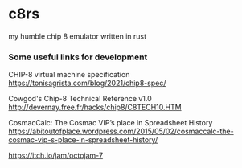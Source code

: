 # c8rs
my humble chip 8 emulator written in rust



### Some useful links for development
CHIP-8 virtual machine specification
https://tonisagrista.com/blog/2021/chip8-spec/

Cowgod's Chip-8 Technical Reference v1.0
http://devernay.free.fr/hacks/chip8/C8TECH10.HTM





CosmacCalc: The Cosmac VIP’s place in Spreadsheet History
https://abitoutofplace.wordpress.com/2015/05/02/cosmaccalc-the-cosmac-vip-s-place-in-spreadsheet-history/

https://itch.io/jam/octojam-7

